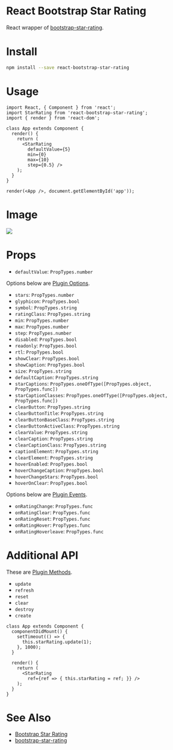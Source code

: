 # React Bootstrap Star Rating

React wrapper of [bootstrap-star-rating](https://github.com/kartik-v/bootstrap-star-rating).

# Install

```sh
npm install --save react-bootstrap-star-rating
```

# Usage

```
import React, { Component } from 'react';
import StarRating from 'react-bootstrap-star-rating';
import { render } from 'react-dom';

class App extends Component {
  render() {
    return (
      <StarRating
        defaultValue={5}
        min={0}
        max={10}
        step={0.5} />
    );
  }
}

render(<App />, document.getElementById('app'));
```

# Image

![](http://g.recordit.co/4LXXLC78RQ.gif)

# Props

- `defaultValue`: `PropTypes.number`

Options below are [Plugin Options](http://plugins.krajee.com/star-rating#options).

- `stars`: `PropTypes.number`
- `glyphicon`: `PropTypes.bool`
- `symbol`: `PropTypes.string`
- `ratingClass`: `PropTypes.string`
- `min`: `PropTypes.number`
- `max`: `PropTypes.number`
- `step`: `PropTypes.number`
- `disabled`: `PropTypes.bool`
- `readonly`: `PropTypes.bool`
- `rtl`: `PropTypes.bool`
- `showClear`: `PropTypes.bool`
- `showCaption`: `PropTypes.bool`
- `size`: `PropTypes.string`
- `defaultCaption`: `PropTypes.string`
- `starCaptions`: `PropTypes.oneOfType([PropTypes.object, PropTypes.func])`
- `starCaptionClasses`: `PropTypes.oneOfType([PropTypes.object, PropTypes.func])`
- `clearButton`: `PropTypes.string`
- `clearButtonTitle`: `PropTypes.string`
- `clearButtonBaseClass`: `PropTypes.string`
- `clearButtonActiveClass`: `PropTypes.string`
- `clearValue`: `PropTypes.string`
- `clearCaption`: `PropTypes.string`
- `clearCaptionClass`: `PropTypes.string`
- `captionElement`: `PropTypes.string`
- `clearElement`: `PropTypes.string`
- `hoverEnabled`: `PropTypes.bool`
- `hoverChangeCaption`: `PropTypes.bool`
- `hoverChangeStars`: `PropTypes.bool`
- `hoverOnClear`: `PropTypes.bool`

Options below are [Plugin Events](http://plugins.krajee.com/star-rating#events).

- `onRatingChange`: `PropTypes.func`
- `onRatingClear`: `PropTypes.func`
- `onRatingReset`: `PropTypes.func`
- `onRatingHover`: `PropTypes.func`
- `onRatingHoverleave`: `PropTypes.func`

# Additional API

These are [Plugin Methods](http://plugins.krajee.com/star-rating#methods).

- `update`
- `refresh`
- `reset`
- `clear`
- `destroy`
- `create`

```
class App extends Component {
  componentDidMount() {
    setTimeout(() => {
      this.starRating.update(1);
    }, 1000);
  }

  render() {
    return (
      <StarRating
        ref={ref => { this.starRating = ref; }} />
    );
  }
}
```

# See Also

- [Bootstrap Star Rating](http://plugins.krajee.com/star-rating)
- [bootstrap-star-rating](https://github.com/kartik-v/bootstrap-star-rating)
